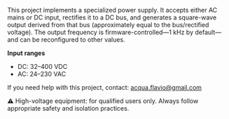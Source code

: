 This project implements a specialized power supply. It accepts either AC mains or DC input, rectifies it to a DC bus, and generates a square-wave output derived from that bus (approximately equal to the bus/rectified voltage). The output frequency is firmware-controlled—1 kHz by default—and can be reconfigured to other values.

**Input ranges**
- DC: 32–400 VDC  
- AC: 24–230 VAC

If you need help with this project, contact: acqua.flavio@gmail.com

⚠️ High-voltage equipment: for qualified users only. Always follow appropriate safety and isolation practices.
